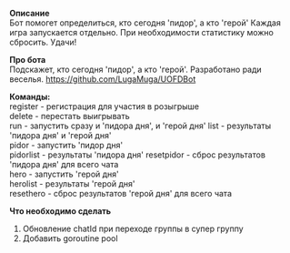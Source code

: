**Описание**    
Бот помогет определиться, кто сегодня 'пидор', а кто 'герой'
Каждая игра запускается отдельно. При необходимости статистику можно сбросить.
Удачи!

**Про бота**    
Подскажет, кто сегодня 'пидор', а кто 'герой'.
Разработано ради веселья.
https://github.com/LugaMuga/UOFDBot

**Команды:**    
register - регистрация для участия в розыгрыше  
delete - перестать выигрывать   
run - запустить сразу и 'пидора дня', и 'герой дня' 
list - результаты 'пидора дня' и 'герой дня'    
pidor - запустить 'пидор дня'   
pidorlist - результаты 'пидора дня' 
resetpidor - сброс результатов 'пидора дня' для всего чата  
hero - запустить 'герой дня'    
herolist - результаты 'герой дня'   
resethero - сброс результатов 'герой дня' для всего чата

**Что необходимо сделать**
1) Обновление chatId при переходе группы в супер группу
2) Добавить goroutine pool
